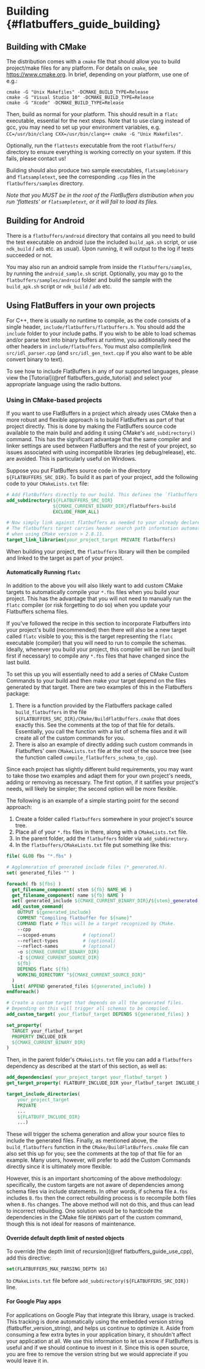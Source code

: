 Building    {#flatbuffers_guide_building}
========

## Building with CMake

The distribution comes with a `cmake` file that should allow
you to build project/make files for any platform. For details on `cmake`, see
<https://www.cmake.org>. In brief, depending on your platform, use one of
e.g.:

    cmake -G "Unix Makefiles" -DCMAKE_BUILD_TYPE=Release
    cmake -G "Visual Studio 10" -DCMAKE_BUILD_TYPE=Release
    cmake -G "Xcode" -DCMAKE_BUILD_TYPE=Release

Then, build as normal for your platform. This should result in a `flatc`
executable, essential for the next steps.
Note that to use clang instead of gcc, you may need to set up your environment
variables, e.g.
`CC=/usr/bin/clang CXX=/usr/bin/clang++ cmake -G "Unix Makefiles"`.

Optionally, run the `flattests` executable from the root `flatbuffers/`
directory to ensure everything is working correctly on your system. If this
fails, please contact us!

Building should also produce two sample executables, `flatsamplebinary` and
`flatsampletext`, see the corresponding `.cpp` files in the
`flatbuffers/samples` directory.

*Note that you MUST be in the root of the FlatBuffers distribution when you
run 'flattests' or `flatsampletext`, or it will fail to load its files.*

## Building for Android

There is a `flatbuffers/android` directory that contains all you need to build
the test executable on android (use the included `build_apk.sh` script, or use
`ndk_build` / `adb` etc. as usual). Upon running, it will output to the log
if tests succeeded or not.

You may also run an android sample from inside the `flatbuffers/samples`, by
running the `android_sample.sh` script. Optionally, you may go to the
`flatbuffers/samples/android` folder and build the sample with the
`build_apk.sh` script or `ndk_build` / `adb` etc.

## Using FlatBuffers in your own projects

For C++, there is usually no runtime to compile, as the code consists of a
single header, `include/flatbuffers/flatbuffers.h`. You should add the
`include` folder to your include paths. If you wish to be
able to load schemas and/or parse text into binary buffers at runtime,
you additionally need the other headers in `include/flatbuffers`. You must
also compile/link `src/idl_parser.cpp` (and `src/idl_gen_text.cpp` if you
also want to be able convert binary to text).

To see how to include FlatBuffers in any of our supported languages, please
view the [Tutorial](@ref flatbuffers_guide_tutorial) and select your appropriate
language using the radio buttons.

### Using in CMake-based projects
If you want to use FlatBuffers in a project which already uses CMake then a more
robust and flexible approach is to build FlatBuffers as part of that project directly.
This is done by making the FlatBuffers source code available to the main build
and adding it using CMake's `add_subdirectory()` command. This has the
significant advantage that the same compiler and linker settings are used
between FlatBuffers and the rest of your project, so issues associated with using
incompatible libraries (eg debug/release), etc. are avoided. This is
particularly useful on Windows.

Suppose you put FlatBuffers source code in the directory `${FLATBUFFERS_SRC_DIR}`.
To build it as part of your project, add the following code to your
`CMakeLists.txt` file:
```cmake
# Add FlatBuffers directly to our build. This defines the `flatbuffers` target.
add_subdirectory(${FLATBUFFERS_SRC_DIR}
                 ${CMAKE_CURRENT_BINARY_DIR}/flatbuffers-build
                 EXCLUDE_FROM_ALL)

# Now simply link against flatbuffers as needed to your already declared target.
# The flatbuffers target carries header search path information automatically
# when using CMake version > 2.8.11.
target_link_libraries(your_project_target PRIVATE flatbuffers)
```
When building your project, the `flatbuffers` library will then be compiled and linked 
to the target as part of your project.

#### Automatically Running `flatc`

In addition to the above you will also likely want to add custom CMake targets
to automatically compile your `*.fbs` files when you build your project.  This
has the advantage that you will not need to manually run the `flatc` compiler
(or risk forgetting to do so) when you update your Flatbuffers schema files.

If you've followed the recipe in this section to incorporate Flatbuffers into
your project's build (recommended) then there will also be a new target called
`flatc` visible to you; this is the target representing the `flatc` executable
(compiler) that you will need to run to compile the schemas.  Ideally, whenever
you build your project, this compiler will be run (and built first if necessary)
to compile any `*.fbs` files that have changed since the last build.

To set this up you will essentially need to add a series of CMake Custom
Commands to your build and then make your target depend on the files generated
by that target.  There are two examples of this in the Flatbuffers package:

1. There is a function provided by the Flatbuffers package called `build_flatbuffers`
in the file `${FLATBUFFERS_SRC_DIR}/CMake/BuildFlatBuffers.cmake` that does exactly this.
See the comments at the top of that file for details.  Essentially, you call the function
with a list of schema files and it will create all of the custom commands for you.
2. There is also an example of directly adding such custom commands in Flatbuffers'
own `CMakeLists.txt` file at the root of the source tree (see the function called
`compile_flatbuffers_schema_to_cpp`).

Since each project has slightly different build requirements, you may want to
take those two examples and adapt them for your own project's needs, adding
or removing as necessary.  The first option, if it satifies your project's needs,
will likely be simpler; the second option will be more flexible.

The following is an example of a simple starting point for the second approach:

1. Create a folder called `flatbuffers` somewhere in your project's source tree.
2. Place all of your `*.fbs` files in there, along with a `CMakeLists.txt` file.
3. In the parent folder, add the `flatbuffers` folder via `add_subdirectory`.
4. In the `flatbuffers/CMakeLists.txt` file put something like this:

```cmake
file( GLOB fbs "*.fbs" )

# Agglomeration of generated include files (*_generated.h).
set( generated_files "" )

foreach( fb ${fbs} )
  get_filename_component( stem ${fb} NAME_WE )
  get_filename_component( name ${fb} NAME )
  set( generated_include ${CMAKE_CURRENT_BINARY_DIR}/${stem}_generated.h )
  add_custom_command(
    OUTPUT ${generated_include}
    COMMENT "Compiling flatbuffer for ${name}"
    COMMAND flatc # This will be a target recognized by CMake.
    --cpp
    --scoped-enums          # (optional)
    --reflect-types         # (optional)
    --reflect-names         # (optional)
    -o ${CMAKE_CURRENT_BINARY_DIR}
    -I ${CMAKE_CURRENT_SOURCE_DIR}
    ${fb}
    DEPENDS flatc ${fb}
    WORKING_DIRECTORY "${CMAKE_CURRENT_SOURCE_DIR}"
  )
  list( APPEND generated_files ${generated_include} )
endforeach()

# Create a custom target that depends on all the generated files.
# Depending on this will trigger all schemas to be compiled.
add_custom_target( your_flatbuf_target DEPENDS ${generated_files} )

set_property(
  TARGET your_flatbuf_target
  PROPERTY INCLUDE_DIR
  ${CMAKE_CURRENT_BINARY_DIR}
)
```
Then, in the parent folder's `CMakeLists.txt` file you can add a `flatbuffers`
dependency as described at the start of this section, as well as:
```cmake
add_dependencies( your_project_target your_flatbuf_target )
get_target_property( FLATBUFF_INCLUDE_DIR your_flatbuf_target INCLUDE_DIR )

target_include_directories(
    your_project_target
    PRIVATE
    ...
    ${FLATBUFF_INCLUDE_DIR}
    ...)
```
These will trigger the schema generation and allow your source files to
include the generated files.  Finally, as mentioned above, the `build_flatbuffers`
function in the `CMake/BuildFlatBuffers.cmake` file can also set this up
for you; see the comments at the top of that file for an example.  Many users,
however, will prefer to add the Custom Commands directly since it is ultimately
more flexible.

However, this is an important shortcoming of the above methodology: specifically,
the custom targets are not aware of dependencies among schema files via include
statements.  In other words, if schema file `A.fbs` includes `B.fbs` then the
correct rebuilding process is to recompile both files when `B.fbs` changes.  The
above method will not do this, and thus can lead to incorrect rebuilding.  One
solution would be to hardcode the dependencies in the CMake file `DEPENDS` part
of the custom command, though this is not ideal for reasons of maintenance.

#### Override default depth limit of nested objects
To override [the depth limit of recursion](@ref flatbuffers_guide_use_cpp), 
add this directive:
```cmake
set(FLATBUFFERS_MAX_PARSING_DEPTH 16)
```
to `CMakeLists.txt` file before `add_subdirectory(${FLATBUFFERS_SRC_DIR})` line.

#### For Google Play apps

For applications on Google Play that integrate this library, usage is tracked.
This tracking is done automatically using the embedded version string
(flatbuffer_version_string), and helps us continue to optimize it.
Aside from consuming a few extra bytes in your application binary, it shouldn't
affect your application at all. We use this information to let us know if
FlatBuffers is useful and if we should continue to invest in it. Since this is
open source, you are free to remove the version string but we would appreciate
if you would leave it in.
